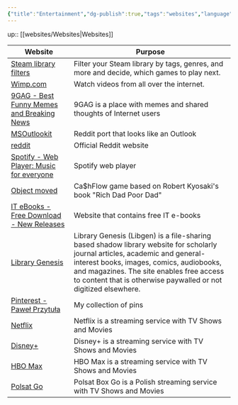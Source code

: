 ```yaml
---
{"title":"Entertainment","dg-publish":true,"tags":"websites","language":"en","permalink":"/websites/entertainment/","dgPassFrontmatter":true}
---
```


up:: [[websites/Websites\|Websites]]

| Website                                                                    | Purpose                                                                                                                                                                                                                                                                                 |
| -------------------------------------------------------------------------- | --------------------------------------------------------------------------------------------------------------------------------------------------------------------------------------------------------------------------------------------------------------------------------------- |
| [Steam library filters](https://www.lorenzostanco.com/lab/steam/)          | Filter your Steam library by tags, genres, and more and decide, which games to play next.                                                                                                                                                                                               |
| [Wimp.com](https://www.wimp.com/)                                          | Watch videos from all over the internet.                                                                                                                                                                                                                                                |
| [9GAG - Best Funny Memes and Breaking News](https://9gag.com/)             | 9GAG is a place with memes and shared thoughts of Internet users                                                                                                                                                                                                                        |
| [MSOutlookit](https://pcottle.github.io/MSOutlookit/)                      | Reddit port that looks like an Outlook                                                                                                                                                                                                                                                  |
| [reddit](https://www.reddit.com/)                                          | Official Reddit website                                                                                                                                                                                                                                                                 |
| [Spotify - Web Player: Music for everyone](https://open.spotify.com/)      | Spotify web player                                                                                                                                                                                                                                                                      |
| [Object moved](https://www.richdad.com/classic)                            | Ca$hFlow game based on Robert Kyosaki's book "Rich Dad Poor Dad"                                                                                                                                                                                                                        |
| [IT eBooks - Free Download - New Releases](https://it-ebooks.info/)        | Website that contains free IT e-books                                                                                                                                                                                                                                                   |
| [Library Genesis](http://libgen.rs/)                                       | Library Genesis (Libgen) is a file-sharing based shadow library website for scholarly journal articles, academic and general-interest books, images, comics, audiobooks, and magazines. The site enables free access to content that is otherwise paywalled or not digitized elsewhere. |
| [Pinterest - Paweł Przytuła](https://pl.pinterest.com/paweprzytua/_saved/) | My collection of pins                                                                                                                                                                                                                                                                   |
| [Netflix](https://www.netflix.com) | Netflix is a streaming service with TV Shows and Movies |
| [Disney+](https://www.disneyplus.com/pl-pl/select-profile)| Disney+ is a streaming service with TV Shows and Movies |
| [HBO Max](https://play.hbomax.com/profile/select)| HBO Max is a streaming service with TV Shows and Movies |
| [Polsat Go](https://polsatboxgo.pl/) | Polsat Box Go is a Polish streaming service with TV Shows and Movies |
